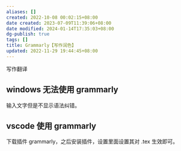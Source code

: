 ```yaml
---
aliases: []
created: 2022-10-08 00:02:15+08:00
date created: 2023-07-09T11:39:06+08:00
date modified: 2024-01-14T17:35:03+08:00
dg-publish: true
tags: []
title: Grammarly【写作润色】
updated: 2022-11-29 19:44:45+08:00
---
```


写作翻译

## windows 无法使用 grammarly
输入文字但是不显示语法纠错。

## vscode 使用 grammarly
下载插件 grammarly，之后安装插件，设置里面设置其对 .tex 生效即可。